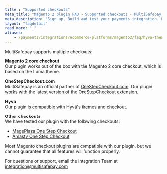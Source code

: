 ```yaml
---
title : "Supported checkouts"
meta_title: "Magento 2 plugin FAQ - Supported checkouts - MultiSafepay Docs"
meta_description: "Sign up. Build and test your payments integration. Explore our products and services. Use our API reference, SDKs, and wrappers. Get support."
layout: "faqdetail"
read_more: "."
aliases:
    - /payments/integrations/ecommerce-platforms/magento2/faq/hyva-themes-checkout/
---
```


MultiSafepay supports multiple checkouts:

**Magento 2 core checkout**  
Our plugin works out of the box with the Magento 2 core checkout, which is based on the Luma theme.

**OneStepCheckout.com**  
MultiSafepay is an official partner of [OneStepCheckout.com](https://www.onestepcheckout.com/). Our plugin works with the latest version of the OneStepCheckout extension. 

**Hyvä**  
Our plugin is compatible with Hyvä's [themes](https://hyva.io/hyva-themes-license.html) and [checkout](https://hyva.io/hyva-checkout.html). 

**Other checkouts**  
We have tested our plugin with the following checkouts:

- [MagePlaza One Step Checkout](https://www.mageplaza.com/magento-2-one-step-checkout-extension)
- [Amasty One Step Checkout](https://amasty.com/one-step-checkout-for-magento-2.html)

Most Magento checkout plugins are compatible with our plugin, but we cannot guarantee that all features will function properly.

For questions or support, email the Integration Team at [integration@multisafepay.com](mailto:integration@multisafepay.com)
